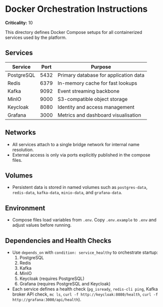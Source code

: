 # Docker Orchestration Instructions

**Criticality:** 10

This directory defines Docker Compose setups for all containerized services used by the platform.

## Services
| Service     | Port | Purpose                                 |
|-------------|------|-----------------------------------------|
| PostgreSQL  | 5432 | Primary database for application data   |
| Redis       | 6379 | In-memory cache for fast lookups        |
| Kafka       | 9092 | Event streaming backbone                |
| MinIO       | 9000 | S3-compatible object storage            |
| Keycloak    | 8080 | Identity and access management          |
| Grafana     | 3000 | Metrics and dashboard visualisation     |

## Networks
- All services attach to a single bridge network for internal name resolution.
- External access is only via ports explicitly published in the compose files.

## Volumes
- Persistent data is stored in named volumes such as `postgres-data`, `redis-data`, `kafka-data`, `minio-data`, and `grafana-data`.

## Environment
- Compose files load variables from `.env`. Copy `.env.example` to `.env` and adjust values before running.

## Dependencies and Health Checks
- Use `depends_on` with `condition: service_healthy` to orchestrate startup:
  1. PostgreSQL
  2. Redis
  3. Kafka
  4. MinIO
  5. Keycloak (requires PostgreSQL)
  6. Grafana (requires PostgreSQL and Keycloak)
- Each service defines a health check (`pg_isready`, `redis-cli ping`, Kafka broker API check, `mc ls`, `curl -f http://keycloak:8080/health`, `curl -f http://grafana:3000/api/health`).
